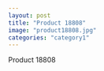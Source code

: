```yaml
---
layout: post
title: "Product 18808"
image: "product18808.jpg"
categories: "category1"
---
```

Product 18808

